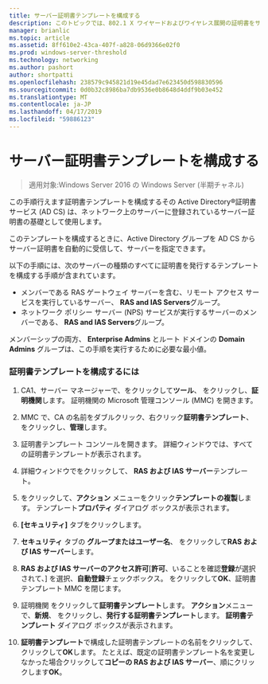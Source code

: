 ```yaml
---
title: サーバー証明書テンプレートを構成する
description: このトピックでは、802.1 X ワイヤードおよびワイヤレス展開の証明書をサーバーのデプロイ ガイドの一部
manager: brianlic
ms.topic: article
ms.assetid: 8ff610e2-43ca-407f-a828-06d9366e02f0
ms.prod: windows-server-threshold
ms.technology: networking
ms.author: pashort
author: shortpatti
ms.openlocfilehash: 238579c945821d19e45dad7e623450d598830596
ms.sourcegitcommit: 0d0b32c8986ba7db9536e0b8648d4ddf9b03e452
ms.translationtype: MT
ms.contentlocale: ja-JP
ms.lasthandoff: 04/17/2019
ms.locfileid: "59886123"
---
```

# <a name="configure-the-server-certificate-template"></a>サーバー証明書テンプレートを構成する

>適用対象:Windows Server 2016 の Windows Server (半期チャネル)

この手順行えます証明書テンプレートを構成するその Active Directory&reg;証明書サービス (AD CS) は、ネットワーク上のサーバーに登録されているサーバー証明書の基礎として使用します。  
  
このテンプレートを構成するときに、Active Directory グループを AD CS からサーバー証明書を自動的に受信して、サーバーを指定できます。   
  
以下の手順には、次のサーバーの種類のすべてに証明書を発行するテンプレートを構成する手順が含まれています。  
  
- メンバーである RAS ゲートウェイ サーバーを含む、リモート アクセス サービスを実行しているサーバー、 **RAS and IAS Servers**グループ。  
- ネットワーク ポリシー サーバー (NPS) サービスが実行するサーバーのメンバーである、 **RAS and IAS Servers**グループ。  
  
メンバーシップの両方、 **Enterprise Admins** とルート ドメインの **Domain Admins** グループは、この手順を実行するために必要な最小値。  
  
### <a name="to-configure-the-certificate-template"></a>証明書テンプレートを構成するには  
  
1.  CA1、サーバー マネージャーで、をクリックして**ツール**、 をクリックし、**証明機関**します。 証明機関の Microsoft 管理コンソール (MMC) を開きます。  
  
2.  MMC で、CA の名前をダブルクリック、右クリック**証明書テンプレート**、 をクリックし、**管理**します。  
  
3.  証明書テンプレート コンソールを開きます。 詳細ウィンドウでは、すべての証明書テンプレートが表示されます。  
  
4.  詳細ウィンドウでをクリックして、 **RAS および IAS サーバー**テンプレート。  
  
5.  をクリックして、**アクション** メニューをクリック**テンプレートの複製**します。 テンプレート**プロパティ** ダイアログ ボックスが表示されます。  
  
6.  **[セキュリティ]** タブをクリックします。   
  
7.  **セキュリティ** タブの **グループまたはユーザー名**、 をクリックして**RAS および IAS サーバー**します。  
  
8.  **RAS および IAS サーバーのアクセス許可**[**許可**、いることを確認**登録**が選択されて、] を選択、**自動登録**チェックボックス。 をクリックして**OK**、証明書テンプレート MMC を閉じます。  
  
9.  証明機関 をクリックして**証明書テンプレート**します。 **アクション**メニューで、**新規**、 をクリックし、**発行する証明書テンプレート**します。 **証明書テンプレート** ダイアログ ボックスが表示されます。  
  
10. **証明書テンプレート**で構成した証明書テンプレートの名前をクリックして、クリックして**OK**します。 たとえば、既定の証明書テンプレート名を変更しなかった場合クリックして**コピーの RAS および IAS サーバー**、順にクリックします**OK**。  
  


